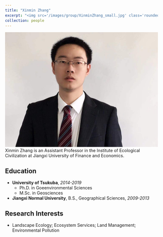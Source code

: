 ```yaml
---
title: "Xinmin Zhang"
excerpt: "<img src='/images/group/XinminZhang_small.jpg' class='rounded-corners'><br/>Principle investigator"
collection: people
---
```

<img src='/images/group/XinminZhang.jpg' class='rounded-corners'>
<br/>Xinmin Zhang is an Assistant Professor in the Institute of Ecological Civilization at Jiangxi University of Finance and Economics.<br/>

## Education
* **University of Tsukuba**, _2014-2019_
  * Ph.D. in Goeenvironmental Sciences
  * M.Sc. in Geosciences
* **Jiangxi Normal University**, B.S., Geographical Sciences, _2009-2013_

## Research Interests
  * Landscape Ecology; Ecosystem Services; Land Management; Environmental Pollution

